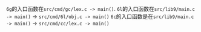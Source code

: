 `6g`的入口函数在`src/cmd/gc/lex.c -> main()`.
`6l`的入口函数在`src/lib9/main.c -> main()` -> `src/cmd/6l/obj.c -> main()`
`6c`的入口函数是在`src/lib9/main.c -> main()` -> `src/cmd/cc/lex.c -> main()`
